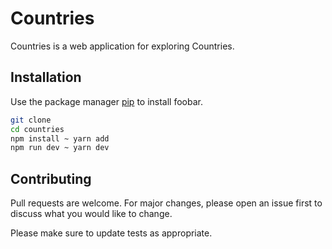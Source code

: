 # Countries

Countries is a web application for exploring Countries.

## Installation

Use the package manager [pip](https://pip.pypa.io/en/stable/) to install foobar.

```bash
git clone
cd countries
npm install ~ yarn add
npm run dev ~ yarn dev
```

## Contributing

Pull requests are welcome. For major changes, please open an issue first
to discuss what you would like to change.

Please make sure to update tests as appropriate.